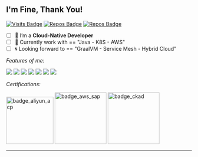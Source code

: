 ## I'm Fine, Thank You!

[![Visits Badge](https://badges.pufler.dev/visits/Anddd7/Anddd7?labelColor=white&color=blue)](https://github.com/Anddd7)
[![Repos Badge](https://badges.pufler.dev/repos/Anddd7?labelColor=white&color=blue)](https://github.com/Anddd7)
[![Repos Badge](https://img.shields.io/badge/Cloud--Native-Developer-blue?labelColor=white)](https://github.com/Anddd7)

- [ ] 🍖 I’m a **Cloud-Native Developer**
- [ ] 🍩 Currently work with == "Java - K8S - AWS"
- [ ] 🌀 Looking forward to == "GraalVM - Service Mesh - Hybrid Cloud"

*Features of me:*

<img src="https://img.icons8.com/color/48/000000/amazon-web-services.png"/> <img src="https://img.icons8.com/color/48/000000/kubernetes.png"/> <img src="https://img.icons8.com/color/48/000000/kotlin.png"/> <img src="https://img.icons8.com/color/48/000000/golang.png"/> <img src="https://img.icons8.com/external-flaticons-flat-flat-icons/48/000000/external-java-computer-programming-flaticons-flat-flat-icons.png"/> <img src="https://img.icons8.com/color/48/000000/intellij-idea.png"/> <img src="https://img.icons8.com/color/48/000000/google-cloud.png"/>

*Certifications:*

<img alt='badge_aliyun_acp' src="https://user-images.githubusercontent.com/24785373/169754670-6e55446c-267a-4072-a2bf-418670eb1171.png" width="auto" height="128" /> <img alt='badge_aws_sap' src="https://user-images.githubusercontent.com/24785373/169753696-590a729e-ba3b-405b-b1d3-6ea27d004c75.png" width="auto" height="140" /> <img alt='badge_ckad' src="https://user-images.githubusercontent.com/24785373/169753708-34a0cf82-1343-46c9-b7a5-38c0142f0941.png" width="auto" height="140" /> 

----

